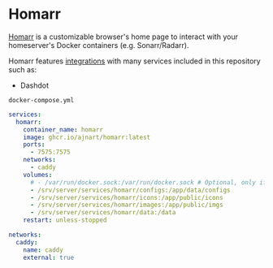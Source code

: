 # Homarr
[Homarr](https://github.com/ajnart/homarr) is a customizable browser's home page to interact with your homeserver's Docker containers (e.g. Sonarr/Radarr).

Homarr features [integrations](https://homarr.dev/docs/tags/integration/) with many services included in this repository such as:
- Dashdot


``docker-compose.yml``
```yaml
services:
  homarr:
    container_name: homarr
    image: ghcr.io/ajnart/homarr:latest
    ports:
      - 7575:7575
    networks:
      - caddy
    volumes:
      # - /var/run/docker.sock:/var/run/docker.sock # Optional, only if you want docker integration
      - /srv/server/services/homarr/configs:/app/data/configs
      - /srv/server/services/homarr/icons:/app/public/icons
      - /srv/server/services/homarr/images:/app/public/imgs
      - /srv/server/services/homarr/data:/data
    restart: unless-stopped

networks:
  caddy:
    name: caddy
    external: true
```